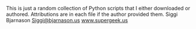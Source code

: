 This is just a random collection of Python scripts that I either downloaded or authored. Attributions are in each file if the author provided them.
Siggi Bjarnason
Siggi@bjarnason.us
www.supergeek.us